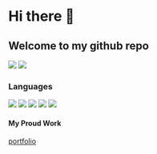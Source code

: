 # Hi there 👋

## Welcome to my github repo

[![](https://img.shields.io/badge/projects-2-n)](#)
[![](https://img.shields.io/badge/repositories-2-n)](#)

### Languages
[![](https://img.shields.io/badge/-HTML5-yellow?logo=html5)](#)
[![](https://img.shields.io/badge/-CSS3-n?logo=css3)](#)
[![](https://img.shields.io/badge/-tailwind-cyan?logo=tailwindcss)](#)
[![](https://img.shields.io/badge/-javascript-n?logo=javascript)](#)
[![](https://img.shields.io/badge/-react-blue?logo=react)](#)


#### My Proud Work

[portfolio](https://geniusahyan.github.io/)
